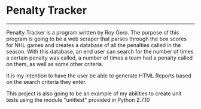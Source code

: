 # Penalty Tracker
---------
Penalty Tracker is a program written by Roy Gero. The purpose of this program is going to be a web scraper that parses through the box scores for NHL games and creates a database of all the penalties called in the season. With this database, an end user can search for the number of times a certain penalty was called, a number of times a team had a penalty called on them, as well as some other criteria.

It is my intention to have the user be able to generate HTML Reports based on the search criteria they enter.

This project is also going to be an example of my abilities to create unit tests using the module "unittest" provided in Python 2.7.10